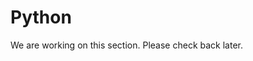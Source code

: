 # Python

<include from="Snippets-PaymentAPI.md" element-id="snippet-header"></include>

We are working on this section. Please check back later.